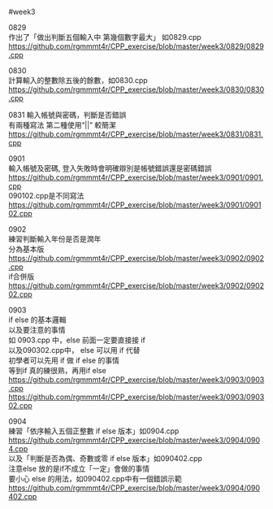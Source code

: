 #week3   
   
0829   
作出了「做出判斷五個輸入中 第幾個數字最大」 如0829.cpp   
https://github.com/rgmmmt4r/CPP_exercise/blob/master/week3/0829/0829.cpp 
   
0830  
計算輸入的整數除五後的餘數，如0830.cpp  
https://github.com/rgmmmt4r/CPP_exercise/blob/master/week3/0830/0830.cpp   
   
0831
輸入帳號與密碼，判斷是否錯誤   
有兩種寫法 第二種使用“||” 較簡潔  
https://github.com/rgmmmt4r/CPP_exercise/blob/master/week3/0831/0831.cpp   
   
0901  
輸入帳號及密碼, 登入失敗時會明確辯別是帳號錯誤還是密碼錯誤   
https://github.com/rgmmmt4r/CPP_exercise/blob/master/week3/0901/0901.cpp   
090102.cpp是不同寫法  
https://github.com/rgmmmt4r/CPP_exercise/blob/master/week3/0901/090102.cpp   
   
0902  
練習判斷輸入年份是否是潤年  
分為基本版    
https://github.com/rgmmmt4r/CPP_exercise/blob/master/week3/0902/0902.cpp   
if合併版  
https://github.com/rgmmmt4r/CPP_exercise/blob/master/week3/0902/090202.cpp   
   
0903   
if else  的基本邏輯   
以及要注意的事情   
如 0903.cpp 中，else 前面一定要直接接 if  
以及090302.cpp中， else 可以用 if 代替  
初學者可以先用 if 做 if else 的事情   
等到if 真的練很熟，再用if  else  
https://github.com/rgmmmt4r/CPP_exercise/blob/master/week3/0903/0903.cpp     
https://github.com/rgmmmt4r/CPP_exercise/blob/master/week3/0903/090302.cpp  
   
0904   
練習「依序輸入五個正整數 if else 版本」如0904.cpp   
https://github.com/rgmmmt4r/CPP_exercise/blob/master/week3/0904/0904.cpp   
以及「判斷是否為偶、奇數或零 if else 版本」如090402.cpp       
注意else 放的是if不成立「一定」會做的事情   
要小心 else 的用法，如090402.cpp中有一個錯誤示範   
https://github.com/rgmmmt4r/CPP_exercise/blob/master/week3/0904/090402.cpp   
